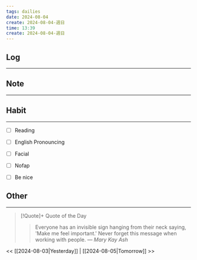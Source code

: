 ```yaml
---
tags: dailies  
date: 2024-08-04
create: 2024-08-04-週日
time: 13:39
create: 2024-08-04-週日
---
```


## Log
---


## Note
---


## Habit
---
- [ ] Reading
- [ ] English Pronouncing
- [ ] Facial
- [ ] Nofap
- [ ] Be nice


## Other
---

> [!Quote]+ Quote of the Day
> > Everyone has an invisible sign hanging from their neck saying, 'Make me feel important.' Never forget this message when working with people.
> — <cite>Mary Kay Ash</cite>

<< [[2024-08-03|Yesterday]] | [[2024-08-05|Tomorrow]] >>